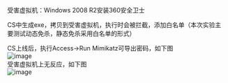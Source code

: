 受害虚拟机：Windows 2008 R2安装360安全卫士

CS中生成exe，拷贝到受害虚拟机，执行时会被拦截，添加白名单（本次实验主要测试动态免杀，静态免杀采用白名单的形式）

CS上线后，执行Access->Run Mimikatz可导出密码，如下图  
![image](./img/0.png)  
受害虚拟机上无反应，如下图  
![image](./img/1.png)
